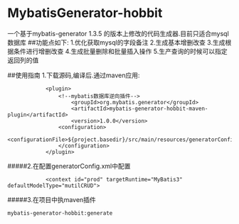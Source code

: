 # MybatisGenerator-hobbit
 一个基于mybatis-generator 1.3.5 的版本上修改的代码生成器.目前只适合mysql数据库
##功能点如下:
1.优化获取mysql的字段备注
2.生成基本增删改查
3.生成根据条件进行增删改查
4.生成批量删除和批量插入操作
5.生产查询的时候可以指定返回列的值

##使用指南
1.下载源码,编译后.通过maven应用:       
```
            <plugin>
                <!--mybatis数据库逆向插件-->
                    <groupId>org.mybatis.generator</groupId>
                    <artifactId>mybatis-generator-hobbit-maven-plugin</artifactId>
                    <version>1.0.0</version>
                <configuration>
                    <configurationFile>${project.basedir}/src/main/resources/generatorConfig.xml</configurationFile>
                </configuration>
            </plugin>
```
#####2.在配置generatorConfig.xml中配置
````
            <context id="prod" targetRuntime="MyBatis3" defaultModelType="mutilCRUD">
````
#####3.在项目中执maven插件
````
mybatis-generator-hobbit:generate
````